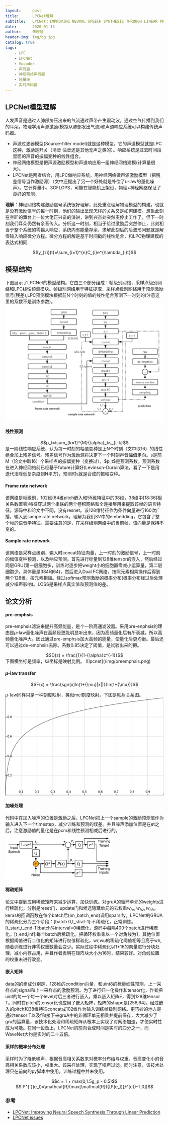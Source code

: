 ```yaml
---
layout:     post
title:      LPCNet理解
subtitle:   LPCNet：IMPROVING NEURAL SPEECH SYNTHESIS THROUGH LINEAR PREDICTION
date:       2020-01-13
author:     朱晓旭
header-img: img/bg.jpg
catalog: true
tags:
    - LPC
    - LPCNet
    - Vocoder
    - 声码器
    - 神经网络声码器
    - 轻量级
    - 实时声码器	
---
```



## LPCNet模型理解

人发声音是通过人肺部挤压出来的气流通过声带产生震动波，通过空气传播到我们的耳朵。物理学用声源激励(模拟从肺部发出气流)和声道响应系统可以构建传统声码器。  
- 声源过滤器模型(Source–filter model)就是这种模型，它的声道模型就是LPC这种，激励是开关（清音 浊音还是其他无声之类的）。响应系统是过去时间段里面的声音的振幅变种的线性组合。  
- 神经网络模型是把声源激励模型和声道响应用一组神经网络建模(计算量很大)。  
- LPCNet是两者结合，用LPC做响应系统，用神经网络做声源激励模型（把残差信号当作激励源）（文中还提出了另一个好处就是补偿了u-law的量化噪声）。它计算量小，3GFLOPS，可能在智能机上架设，物理+神经网络保证了良好的预测。  

**理解**：神经网络构建激励信号系统很好理解，此处重点理解物理模型的构建。也就是没有激励信号的每一时刻，他们的输出呈现怎样的关系又是如何建模。想象此刻在空旷的舞台上一位大佬正兴奋的演讲，讲到兴奋处突然麦停止工作了，但下一时刻我们耳朵仍然有余音传入。分析这一时刻，相当于给过激励后突然停止，此刻相当于整个系统的零输入响应，系统内有能量存余，求解此刻后的后波形问题就是解零输入响应微分方程。微分方程的解是基于时间戳的线性组合，和LPC物理建模的表达式相同:  
<center>$$y_{zi}(t)=\sum_{i=1}^{n}C_{i}e^{\lambda_{i}t}$$</center>

## 模型结构
下图展示了LPCNet的模型结构。它由三个部分组成：帧级别网络，采样点级别网络和LPC线性预测模块。帧级别网络用于特征提取，采样点级别网络用于预测激励信号(残差),LPC预测模块根据前N个时刻的值的线性组合预测下一时刻的(注意这里的系数不是训练参数)。
![lpcnet](/img/lpcnet_my.png)

#### 线性预测
<center>$$p_t=\sum_{k=1}^{M}{\alpha}_ks_{t-k}$$</center>
是一阶线性响应系统，认为每一时刻的幅值变种是上N个时刻（文中取16）的线性组合加上残差信号。残差信号作为激励源将决定下一个时刻声音幅值走向。s是前M（论文中取16）个采样点的振幅变种（变换过），$p_t$是预测系数。预测系数在进入神经网络前已经基于future计算好(Levinson-Durbin算法，看了一下是用迭代法降低复杂度到N平方)，预测时s就是合成的振幅变种。

#### Frame rate network
该网络是帧级别，102维(64维pitch嵌入和55维特征中的38维，38维中[18:36]相关系数置零)特征穿过两个串联的两个卷积网络和全连接层用来提取该帧的语言特征。源码中和论文中不同，没有resnet。该128维特征作为条件向量进行160次广播，输入到sampe rate network。理解为我们SV中的embedding，它包含了整个帧的语音学特征。需要注意的是，在采样级别网络中的当前帧，该向量是保持不变的。
#### Sample rate network
该网络是采样点级别，输入时concat特征向量，上一时刻的激励信号，上一时刻的幅值变种预测，以及响应预测。首先进行标量到128维tensor的嵌入，然后经过两层GRU(第一层细胞多，训练时逐步把weight小的细胞置零减小运算量，第二层细胞少，具体量是384和64)，然后进入Dual FC网络，按照元素相乘操作后得到两个128维，按元素相加。经过softmax预测激励的概率分布(概率分布经过后处理减少噪声影响)。LOSS是采样点真实值和预测值的差。
	

## 论文分析
#### pre-emphsis
pre-emphsis滤波来提升高频能量，是个一阶高通滤波器。采用pre-enphsis的理由是$\mu$-law量化噪声在高频段更能明显听出来，因为高频量化后有所衰减，所以高频量化噪声大。因此通过pre-emphsis加大高频的能量，使量化后更均衡。最后还可以通过de-emphsiis去除。系数0.85决定了阈值，是试验出来的把。
<center>$$D(z) = \frac{1}{1-{\alpha}z^{-1}}$$</center>
下图横坐标是频率，纵坐标是映射比例。  
![lpcnet](/img/preemphsis.png)

#### $\mu$-law transfer
<center>$$F(x) = \frac{sgn(x)ln(1+{\mu}|x|)}{ln(1+{\mu})}$$</center>

$\mu$-law同样只是一种刻度映射，类似mel刻度映射。下图是映射关系图。
![lpcnet](/img/u_law.png)

#### 加噪处理
代码中在加入噪声的位置是激励之后，LPCNet把上一个sample的激励预测值作为输入进入下一个timestep，减少训练和预测的误差。并且噪声添加位置是在et之后。注意激励值的量化是在pcm和线性预测相减后进行的。
![lpcnet](/img/lpcnet_noise.png)

#### 稀疏矩阵
论文中提到应用稀疏矩阵来减少运算，加快训练。对gruA的循环单元的weights进行稀疏化，分别是reset门，update门和候选隐藏单元的去权重$w_{hr},w_{hz},w_{hh}$。keras的回调函数在每个batch后(on_batch_end)调用sparsify。LPCNet的GRUA的稀疏化分为三个阶段：[batch 0,t_strat-1]:不稀疏化，正常训练。[t_start,t_end-1]:batch%interval=0稀疏化，源码中每隔400个batch进行稀疏化。[t_end,inf]:每个batch后稀疏化。把循环权重乘以一个对角线为1，其他位置根据阈值进行二值化的矩阵进行权值稀疏化，wr,wu的稀疏化阈值相等且高于wh,随着训练进行非零权重数量会变少。实际过程中稀疏化以1*16的向量进行分块处理，减小内存占用，并且作者表明在矩阵块大小为16时，结果较好。对角线位置的权重未进行改变。

#### 嵌入矩阵
data的的组成分别是，128维的condition向量，和uint8的标量线性预测，上一采样点的signal和上一采样点的激励预测。为了进行归一化操作和tensor化，作者把uint的每一个每一个level对后三者进行嵌入，乘以嵌入矩阵E，得到128维tensor T。同时在pitch的tensor化也应用了嵌入矩阵，矩阵的shape是[256,64]，经过嵌入的pitch和38维特征concat成102维作为输入训练帧级别网络。更巧妙的地方是通过tensor T以及f和接下来gruA中的非循环单元相乘并提前保存，大大减少了gru的运算量，该技术化处理和稀疏矩阵从根本上实现了对网络加速，才使实时性成为可能。在同一设备上，LPCNet的前向合成时间是实时的四分之一，而WaveNet大约是实时的二十五倍。

#### 采样的概率分布处理
采样时为了降低噪声，根据音高相关系数来对概率分布给与权重。音高变化小的音高相关系数应该小，权重大。该采样处理，实现了噪声过滤。同时注意，该技术处理只在前向的py脚本中使用，训练过程中并未使用。
<center>$$c =  1 + max(0,1.5g_p - 0.5)$$</center>
<center>$$ P^{'}(e_t)=\mathcal{R}(max[\mathcal{R}({[P(e_t)]}^{c})-T,0])$$</center>




### 参考

- [LPCNet: Improving Neural Speech Synthesis Through Linear Prediction](https://arxiv.org/pdf/1810.11846.pdf)
- [LPCNet issues](https://github.com/mozilla/LPCNet/issues/4#issuecomment-440994845)





